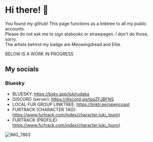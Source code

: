 # Hi there! 🐾
You found my github! This page functions as a linktree to all my public accounts.  
Please do not ask me to sign atabooks or strawpages. I don't do those, sorry.  
The artists behind my badge are Meowingdread and Ellie.  

BELOW IS A WORK IN PROGRESS
## My socials
### Bluesky

- BLUESKY: https://bsky.app/lukirudaka
- DISCORD (server): https://discord.gg/jpqZFJBFNS
- LOCAL FUR GROUP LINKTREE: https://linktr.ee/opencoast
- FURTRACK (CHARACTER TAG): https://www.furtrack.com/index/character:luki_(puro)
- FURTRACK (PROFILE): https://www.furtrack.com/index/character:luki_(puro)

![IMG_7863](https://github.com/user-attachments/assets/17abba27-080f-48a2-ac7f-306493f8fb09)


<!--
**lukirudaka/lukirudaka** is a ✨ _special_ ✨ repository because its `README.md` (this file) appears on your GitHub profile.

Here are some ideas to get you started:

- 🔭 I’m currently working on ...
- 🌱 I’m currently learning ...
- 👯 I’m looking to collaborate on ...
- 🤔 I’m looking for help with ...
- 💬 Ask me about ...
- 📫 How to reach me: ...
- 😄 Pronouns: ...
- ⚡ Fun fact: ...
-->
